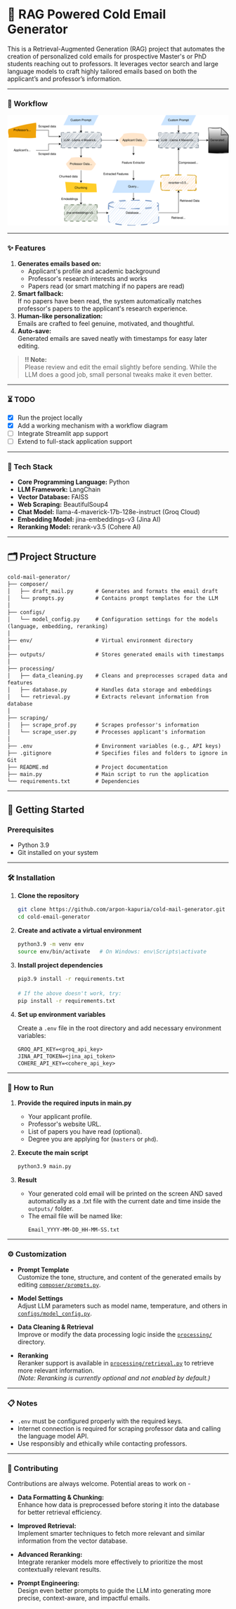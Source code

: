 # 📧 RAG Powered Cold Email Generator 

This is a Retrieval-Augmented Generation (RAG) project that automates the creation of personalized cold emails for prospective Master's or PhD students reaching out to professors. It leverages vector search and large language models to craft highly tailored emails based on both the applicant’s and professor’s information.

---

### 🧠 Workflow 

![Workflow Diagram](workflow.svg)

---

### ✨ Features

1. **Generates emails based on:**
   - Applicant's profile and academic background
   - Professor's research interests and works
   - Papers read (or smart matching if no papers are read)
2. **Smart fallback:**  
   If no papers have been read, the system automatically matches professor's papers to the applicant's research experience.
3. **Human-like personalization:**  
   Emails are crafted to feel genuine, motivated, and thoughtful.
4. **Auto-save:**  
   Generated emails are saved neatly with timestamps for easy later editing.

> **‼️ Note:**  
> Please review and edit the email slightly before sending. While the LLM does a good job, small personal tweaks make it even better.

---

### ⏳ TODO

- [x] Run the project locally
- [x] Add a working mechanism with a workflow diagram
- [ ] Integrate Streamlit app support
- [ ] Extend to full-stack application support

---

### 🧰 Tech Stack 

- **Core Programming Language:** Python 
- **LLM Framework:** LangChain
- **Vector Database:** FAISS
- **Web Scraping:** BeautifulSoup4
- **Chat Model:** llama-4-maverick-17b-128e-instruct (Groq Cloud)
- **Embedding Model:** jina-embeddings-v3 (Jina AI)
- **Reranking Model:** rerank-v3.5 (Cohere AI)

---

## 🗂️ Project Structure

```
cold-mail-generator/
├── composer/
│   ├── draft_mail.py       # Generates and formats the email draft
│   └── prompts.py          # Contains prompt templates for the LLM
│
├── configs/
│   └── model_config.py     # Configuration settings for the models (language, embedding, reranking)
│
├── env/                    # Virtual environment directory
│
├── outputs/                # Stores generated emails with timestamps
│
├── processing/
│   ├── data_cleaning.py    # Cleans and preprocesses scraped data and features
│   ├── database.py         # Handles data storage and embeddings
│   └── retrieval.py        # Extracts relevant information from database
│
├── scraping/
│   ├── scrape_prof.py      # Scrapes professor's information
│   └── scrape_user.py      # Processes applicant's information
│
├── .env                    # Environment variables (e.g., API keys)
├── .gitignore              # Specifies files and folders to ignore in Git
├── README.md               # Project documentation
├── main.py                 # Main script to run the application
└── requirements.txt        # Dependencies
```

---

## 🚀 Getting Started

### Prerequisites

- Python 3.9 
- Git installed on your system

---

### 🛠️ Installation

1. **Clone the repository**

   ```bash
   git clone https://github.com/arpon-kapuria/cold-mail-generator.git
   cd cold-email-generator
   ```

2. **Create and activate a virtual environment**

   ```bash
   python3.9 -m venv env
   source env/bin/activate   # On Windows: env\Scripts\activate
   ```

3. **Install project dependencies**

   ```bash
   pip3.9 install -r requirements.txt
   
   # If the above doesn't work, try:
   pip install -r requirements.txt 
   ```
   

4. **Set up environment variables**

   Create a `.env` file in the root directory and add necessary environment variables:

   ```
   GROQ_API_KEY=<groq_api_key>
   JINA_API_TOKEN=<jina_api_token>
   COHERE_API_KEY=<cohere_api_key>
   ```

---

### 📝 How to Run

1. **Provide the required inputs in main.py**

   - Your applicant profile.
   - Professor's website URL.
   - List of papers you have read (optional).
   - Degree you are applying for (`masters` or `phd`).

2. **Execute the main script**

   ```bash
   python3.9 main.py
   ```

2. **Result**

   - Your generated cold email will be printed on the screen AND saved automatically as a .txt file with the current date and time inside the `outputs/` folder.
   - The email file will be named like:  
     ```
     Email_YYYY-MM-DD_HH-MM-SS.txt
     ```

---

### ⚙️ Customization

- **Prompt Template**  
  Customize the tone, structure, and content of the generated emails by editing [`composer/prompts.py`](composer/prompts.py).

- **Model Settings**  
  Adjust LLM parameters such as model name, temperature, and others in [`configs/model_config.py`](configs/model_config.py).

- **Data Cleaning & Retrieval**  
  Improve or modify the data processing logic inside the [`processing/`](processing/) directory.

- **Reranking**  
  Reranker support is available in [`processing/retrieval.py`](processing/retrieval.py) to retrieve more relevant information.  
  *(Note: Reranking is currently optional and not enabled by default.)*

---

### 📋 Notes

- `.env` must be configured properly with the required keys.
- Internet connection is required for scraping professor data and calling the language model API.
- Use responsibly and ethically while contacting professors.

---

### 🤝 Contributing

Contributions are always welcome. Potential areas to work on -

- **Data Formatting & Chunking:**  
  Enhance how data is preprocessed before storing it into the database for better retrieval efficiency.

- **Improved Retrieval:**  
  Implement smarter techniques to fetch more relevant and similar information from the vector database.

- **Advanced Reranking:**  
  Integrate reranker models more effectively to prioritize the most contextually relevant results.

- **Prompt Engineering:**  
  Design even better prompts to guide the LLM into generating more precise, context-aware, and impactful emails.


